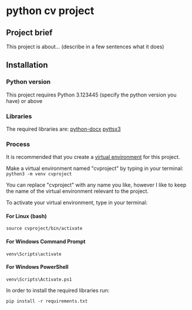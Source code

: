 # python cv project

## Project brief
This project is about... (describe in a few sentences what it does)

## Installation 

### Python version
This project requires Python 3.123445 (specify the python version you have) or above

### Libraries

The required libraries are: 
[python-docx](https://python-docx.readthedocs.io/en/latest/)
[pyttsx3](https://github.com/nateshmbhat/pyttsx3)

### Process

It is recommended that you create a [virtual environment](https://docs.python.org/3/library/venv.html) for this project.

Make a virtual environment named "cvproject" by typing in your terminal:
`python3 -m venv cvproject`

You can replace "cvproject" with any name you like, however I like to keep the name of the virtual environment relevant to the project.

To activate your virtual environment, type in your terminal:

#### For Linux (bash)
```source cvproject/bin/activate```

#### For Windows Command Prompt
```venv\Scripts\activate```

#### For Windows PowerShell
```venv\Scripts\Activate.ps1```

In order to install the required libraries run:

`pip install -r requirements.txt`

